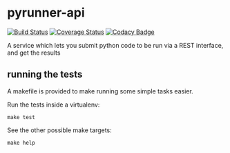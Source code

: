 # pyrunner-api

[![Build Status](https://travis-ci.com/mjftw/pyrunner-api.svg?branch=master)](https://travis-ci.com/mjftw/pyrunner-api)
[![Coverage Status](https://coveralls.io/repos/github/mjftw/pyrunner-api/badge.svg?branch=master)](https://coveralls.io/github/mjftw/pyrunner-api?branch=master)
[![Codacy Badge](https://app.codacy.com/project/badge/Grade/d1fde7a229654f8e9b3852e90aa3a931)](https://www.codacy.com/manual/mjftw/pyrunner-api?utm_source=github.com&amp;utm_medium=referral&amp;utm_content=mjftw/pyrunner-api&amp;utm_campaign=Badge_Grade)

A service which lets you submit python code to be run via a REST interface, and get the results

## running the tests

A makefile is provided to make running some simple tasks easier.

Run the tests inside a virtualenv:

``` shell
make test
```

See the other possible make targets:

```shell
make help
```